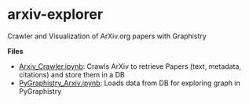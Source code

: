 # arxiv-explorer
Crawler and Visualization of ArXiv.org papers with Graphistry

**Files**
- [Arxiv_Crawler.ipynb](Arxiv_Crawler.ipynb): Crawls ArXiv to retrieve Papers (text, metadata, citations) and store them in a DB  
- [PyGraphistry_Arxiv.ipynb](PyGraphistry_Arxiv.ipynb): Loads data from DB for exploring graph in PyGraphistry
